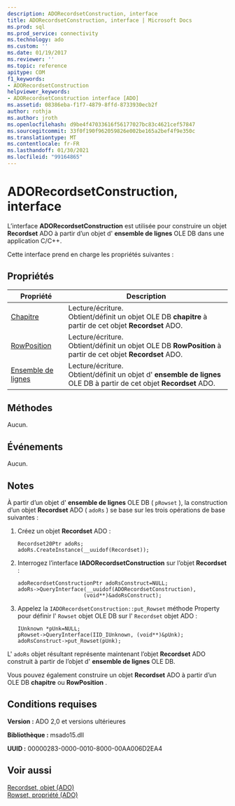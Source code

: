 ```yaml
---
description: ADORecordsetConstruction, interface
title: ADORecordsetConstruction, interface | Microsoft Docs
ms.prod: sql
ms.prod_service: connectivity
ms.technology: ado
ms.custom: ''
ms.date: 01/19/2017
ms.reviewer: ''
ms.topic: reference
apitype: COM
f1_keywords:
- ADORecordsetConstruction
helpviewer_keywords:
- ADORecordsetConstruction interface [ADO]
ms.assetid: 08386eba-f1f7-4879-8ffd-8733930ecb2f
author: rothja
ms.author: jroth
ms.openlocfilehash: d9be4f47033616f56177027bc83c4621cef57847
ms.sourcegitcommit: 33f0f190f962059826e002be165a2bef4f9e350c
ms.translationtype: MT
ms.contentlocale: fr-FR
ms.lasthandoff: 01/30/2021
ms.locfileid: "99164865"
---
```

# <a name="adorecordsetconstruction-interface"></a>ADORecordsetConstruction, interface
L’interface **ADORecordsetConstruction** est utilisée pour construire un objet **Recordset** ADO à partir d’un objet d' **ensemble de lignes** OLE DB dans une application C/C++.  
  
 Cette interface prend en charge les propriétés suivantes :  
  
## <a name="properties"></a>Propriétés  
  
|Propriété|Description|  
|-|-|  
|[Chapitre](./chapter-property-ado.md)|Lecture/écriture.<br />Obtient/définit un objet OLE DB **chapitre** à partir de cet objet **Recordset** ADO.|  
|[RowPosition](./rowposition-property-ado.md)|Lecture/écriture.<br />Obtient/définit un objet OLE DB **RowPosition** à partir de cet objet **Recordset** ADO.|  
|[Ensemble de lignes](./rowset-property-ado.md)|Lecture/écriture.<br />Obtient/définit un objet d' **ensemble de lignes** OLE DB à partir de cet objet **Recordset** ADO.|  
  
## <a name="methods"></a>Méthodes  
 Aucun.  
  
## <a name="events"></a>Événements  
 Aucun.  
  
## <a name="remarks"></a>Notes  
 À partir d’un objet d' **ensemble de lignes** OLE DB ( `pRowset` ), la construction d’un objet **Recordset** ADO ( `adoRs` ) se base sur les trois opérations de base suivantes :  
  
1.  Créez un objet **Recordset** ADO :  
  
    ```  
    Recordset20Ptr adoRs;  
    adoRs.CreateInstance(__uuidof(Recordset));  
    ```  
  
2.  Interrogez l’interface **IADORecordsetConstruction** sur l’objet **Recordset** :  
  
    ```  
    adoRecordsetConstructionPtr adoRsConstruct=NULL;  
    adoRs->QueryInterface(__uuidof(ADORecordsetConstruction),  
                         (void**)&adoRsConstruct);  
    ```  
  
3.  Appelez la `IADORecordsetConstruction::put_Rowset` méthode Property pour définir l' `Rowset` objet OLE DB sur l' `Recordset` objet ADO :  
  
    ```  
    IUnknown *pUnk=NULL;  
    pRowset->QueryInterface(IID_IUnknown, (void**)&pUnk);  
    adoRsConstruct->put_Rowset(pUnk);  
    ```  
  
 L' `adoRs` objet résultant représente maintenant l’objet **Recordset** ADO construit à partir de l’objet d' **ensemble de lignes** OLE DB.  
  
 Vous pouvez également construire un objet **Recordset** ADO à partir d’un OLE DB **chapitre** ou **RowPosition** .  
  
## <a name="requirements"></a>Conditions requises  
 **Version :** ADO 2,0 et versions ultérieures  
  
 **Bibliothèque :** msado15.dll  
  
 **UUID :** 00000283-0000-0010-8000-00AA006D2EA4  
  
## <a name="see-also"></a>Voir aussi  
 [Recordset, objet (ADO)](./recordset-object-ado.md)   
 [Rowset, propriété (ADO)](./rowset-property-ado.md)